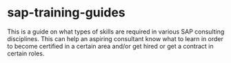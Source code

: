 # sap-training-guides
This is a guide on what types of skills are required in various SAP consulting disciplines.  This can help an aspiring consultant know what to learn in order to become certified in a certain area and/or get hired or get a contract in certain roles.
